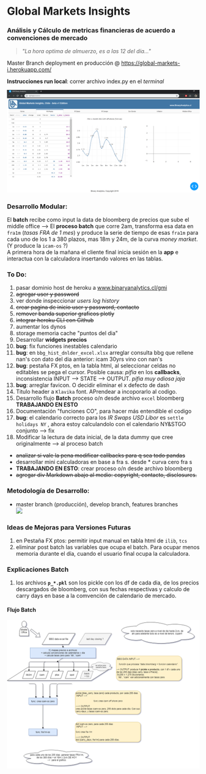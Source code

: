 # Global Markets Insights

### Análisis y Cálculo de metricas financieras de acuerdo a convenciones de mercado

> _"La hora optima de almuerzo, es a las 12 del día..."_

Master Branch deployment en producción @ https://global-markets-i.herokuapp.com/

**Instrucciones run local**: correr archivo index.py en el _terminal_

<img src="https://github.com/claudio-oj/global-markets-i/blob/develop/assets/gmi_img_snapshot2.png" width=800 style="float: center; margin-right: 10px;" />

### Desarrollo Modular:

El **batch** recibe como input la data de bloomberg de precios que sube el middle office --> El **proceso batch** que corre 2am, transforma esa data en `fra1m` (_tasas FRA de 1 mes_) y produce la serie de tiempo de esas `fra1m` para cada uno de los 1 a 380 plazos, mas 18m y 24m, de la curva _money market_. (Y produce la `icam-os` ?)  
A primera hora de la mañana el cliente final inicia sesión en la **app** e interactua con la calculadora insertando valores en las tablas.

### To Do:

1. pasar dominio host de heroku a www.binaryanalytics.cl/gmi
2. ~~agregar user y password~~
3. ver donde inspeccionar _users log history_
4. ~~crear pagina de inicio user y password, contacto~~
5. ~~remover banda superior graficos plotly~~
6. ~~integrar heroku CLI con Github~~
7. aumentar los dynos
8. storage memoria cache "puntos del dia"
9. Desarrollar **widgets precios**
10. **bug**: fix funciones inestables calendario
11. **bug**: en `bbg_hist_dnlder_excel.xlsx` arreglar consulta bbg que rellene nan's con dato del dia anterior: icam 30yrs vino con nan's
12. **bug**: pestaña FX ptos, en la tabla html, al seleccionar celdas no editables se pega el cursor. Posible causa: _pifia_ en los **callbacks**, inconsistencia INPUT --> STATE --> OUTPUT. _pifia muy odiosa jaja_
13. **bug**: arreglar favicon. O decidir eliminar el x defecto de dash
14. Titulo header a `Klavika` font. APrendear a incoporarlo al codigo.
15. Desarrollo flujo **Batch** proceso o/n desde archivo `excel` bloomberg **TRABAJANDO EN ESTO**
16. Documentación "funciones CO", para hacer más entendible el codigo
17. **bug**: el calendario correcto para los _IR Swaps USD Libor_ es `settle holidays NY` , ahora estoy calculandolo con el calendario NY&STGO conjunto --> fix
18. Modificar la lectura de data inicial, de la data dummy que cree originalmente --> al proceso batch

- ~~analizar si vale la pena modificar callbacks para q sea todo pandas~~
- desarrollar mini calculadoras en base a fra s. desde \* curva cero fra s
- **TRABAJANDO EN ESTO**: crear proceso o/n desde archivo bloomberg
- ~~agregar div Markdown abajo al medio: copyright, contacto, disclosures.~~

### Metodología de Desarrollo:

- master branch (producción), develop branch, features branches  
  <img src="http://featureflags.io/wp-content/uploads/2018/03/featurebranchingwithflags.jpg" width=700 style="float: center; margin-right: 10px;" />

### Ideas de Mejoras para Versiones Futuras

1. en Pestaña FX ptos: permitir input manual en tabla html de `ilib`, `tcs`
2. eliminar post batch las variables que ocupa el batch. Para ocupar menos memoria durante el día, cuando el usuario final ocupa la calculadora.

### Explicaciones Batch

1. los archivos **`p_*.pkl`** son los pickle con los df de cada dia, de los precios descargados de bloomberg, con sus fechas respectivas y calculo de carry days en base a la comvención de calendario de mercado.

#### Flujo Batch

<img src="https://github.com/claudio-oj/global-markets-i/blob/develop/batch/gmi_batch.png" width=900 style="float: center; margin-right: 10px;" />

<!-- https://en.wikipedia.org/wiki/Web_colors#X11_color_names -->
